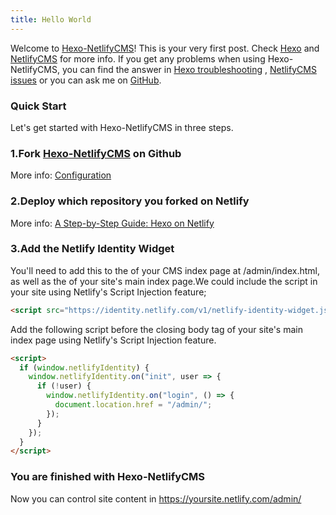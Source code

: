 ```yaml
---
title: Hello World
---
```

Welcome to [Hexo-NetlifyCMS](https://hexocms.imst.xyz/)! This is your very first post. Check [Hexo](https://hexo.io/docs/) and [NetlifyCMS](https://www.netlifycms.org/docs/intro/) for more info. If you get any problems when using Hexo-NetlifyCMS, you can find the answer in [Hexo troubleshooting](https://hexo.io/docs/troubleshooting.html) , [NetlifyCMS issues](https://github.com/netlify/netlify-cms/issues) or you can ask me on [GitHub](https://github.com/DemoMacro/Hexo-NetlifyCMS/issues).

### Quick Start

Let's get started with Hexo-NetlifyCMS in three steps.

### 1.Fork [Hexo-NetlifyCMS](https://github.com/DemoMacro/Hexo-NetlifyCMS) on Github

More info: [Configuration](https://hexo.io/docs/configuration.html)

### 2.Deploy which repository you forked on Netlify

More info: [A Step-by-Step Guide: Hexo on Netlify](https://www.netlify.com/blog/2015/10/26/a-step-by-step-guide-hexo-on-netlify/)

### 3.Add the Netlify Identity Widget

You'll need to add this to the <head> of your CMS index page at /admin/index.html, as well as the <head> of your site's main index page.We could include the script in your site using Netlify's Script Injection feature;

```html
<script src="https://identity.netlify.com/v1/netlify-identity-widget.js"></script>
```
 Add the following script before the closing body tag of your site's main index page using Netlify's Script Injection feature.

```html
<script>
  if (window.netlifyIdentity) {
    window.netlifyIdentity.on("init", user => {
      if (!user) {
        window.netlifyIdentity.on("login", () => {
          document.location.href = "/admin/";
        });
      }
    });
  }
</script>
```

### You are finished with Hexo-NetlifyCMS

Now you can control site content in https://yoursite.netlify.com/admin/